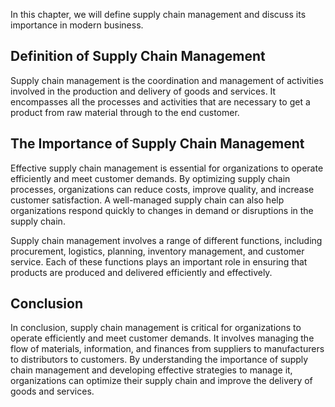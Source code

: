 
In this chapter, we will define supply chain management and discuss its importance in modern business.

Definition of Supply Chain Management
-------------------------------------

Supply chain management is the coordination and management of activities involved in the production and delivery of goods and services. It encompasses all the processes and activities that are necessary to get a product from raw material through to the end customer.

The Importance of Supply Chain Management
-----------------------------------------

Effective supply chain management is essential for organizations to operate efficiently and meet customer demands. By optimizing supply chain processes, organizations can reduce costs, improve quality, and increase customer satisfaction. A well-managed supply chain can also help organizations respond quickly to changes in demand or disruptions in the supply chain.

Supply chain management involves a range of different functions, including procurement, logistics, planning, inventory management, and customer service. Each of these functions plays an important role in ensuring that products are produced and delivered efficiently and effectively.

Conclusion
----------

In conclusion, supply chain management is critical for organizations to operate efficiently and meet customer demands. It involves managing the flow of materials, information, and finances from suppliers to manufacturers to distributors to customers. By understanding the importance of supply chain management and developing effective strategies to manage it, organizations can optimize their supply chain and improve the delivery of goods and services.
